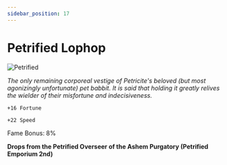 ```yaml
---
sidebar_position: 17
---
```


# Petrified Lophop

![Petrified](https://vwiki.valorserver.com/api/item/picture/petrified%20lophop)

<i>The only remaining corporeal vestige of Petricite's beloved (but most agonizingly unfortunate) pet babbit. It is said that holding it greatly relives the wielder of their misfortune and indecisiveness.</i>

    +16 Fortune
    
    +22 Speed
    
Fame Bonus: 8%

**Drops from the Petrified Overseer of the Ashem Purgatory (Petrified Emporium 2nd)**
